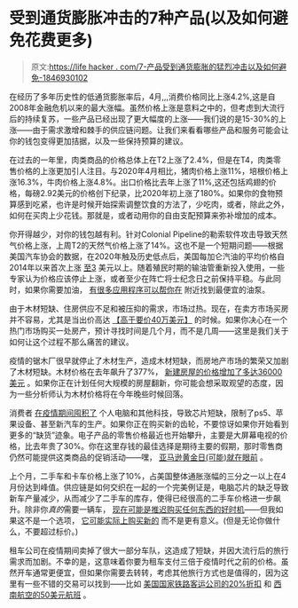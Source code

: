 # 受到通货膨胀冲击的7种产品(以及如何避免花费更多)

> 原文:[https://life hacker . com/7-产品受到通货膨胀的猛烈冲击以及如何避免-1846930102](https://lifehacker.com/7-products-being-slammed-by-inflation-and-how-to-avoid-1846930102)

在经历了多年历史性的低通货膨胀率后，4月,,,消费价格同比上涨4.2%,这是自2008年金融危机以来的最大涨幅。虽然价格上涨是意料之中的，但考虑到大流行后的持续复苏，一些产品已经出现了更大幅度的上涨——我们说的是15-30%的上涨——由于需求激增和棘手的供应链问题。让我们来看看哪些产品和服务可能会让你的钱包变得更加拮据，以及一些保持预算的建议。

在过去的一年里，肉类商品的价格总体上在T2上涨了2.4%，但是在T4，肉类零售价格的上涨更加引人注目。与2020年4月相比，猪肉价格上涨11%，培根价格上涨16.3%，牛肉价格上涨4.8%。出口价格比去年上涨了11%,这还包括鸡翅的价格，每磅2.92美元的价格创下纪录，比2020年初上涨了180%。如果你的食物预算感到吃紧，也许是时候开始探索调整饮食的方法了，少吃肉，或者，除此之外，如何在买肉上少花钱。那就是，或者动用你的自由支配预算来弥补增加的成本。

你开得越少，对你的钱包越有利。针对Colonial Pipeline的勒索软件攻击导致天然气价格上涨，上周T2的天然气价格上涨了14%。这也不是一个短期问题——根据美国汽车协会的数据，在2020年触及历史低点后，美国每加仑汽油的平均价格自2014年以来首次上涨 [至3](https://www.gasbuddy.com/charts) 美元以上。随着殖民时期的输油管重新投入使用，一些专家认为价格应该停止上涨，或者至少在阵亡将士纪念日之前保持平稳。与此同时，如果你需要加油， [有很多应用程序可以帮你在](https://lifehacker.com/use-these-apps-to-find-the-cheapest-available-gas-stati-1846897558) 附近找到最便宜的油泵。

由于木材短缺、住房供应不足和被压抑的需求，市场过热。现在，在卖方市场买房并不容易，尤其是当出价高达 [【高于要价40万美元】](https://www.cbsnews.com/news/housing-real-estate-market-home-buying-difficulty/) 的时候。如果你决心在一个热门市场购买一处房产，预计寻找时间是几个月，而不是几周——这里是我们关于如何让这个过程不那么痛苦的建议。

疫情的锯木厂很早就停止了木材生产，造成木材短缺，而房地产市场的繁荣又加剧了木材短缺。木材价格在去年飙升了377%， [新建房屋的价格增加了多达36000美元](https://www.nahb.org/news-and-economics/industry-news/press-releases/2021/04/skyrocketing-lumber-prices-add-nearly-36000-to-new-home-prices) 。如果你正在计划任何大规模的房屋翻新，你可能会想采取观望的态度，因为一些分析师认为木材价格将在今年晚些时候回落。

消费者 [在疫情期间囤积了](https://www.cnbc.com/2021/02/10/whats-causing-the-chip-shortage-affecting-ps5-cars-and-more.html) 个人电脑和其他科技，导致芯片短缺，限制了ps5、苹果设备、甚至新汽车的生产。如果你正在购买新的齿轮，不要惊讶如果你开始看到更多的“缺货”迹象。电子产品的零售价格最近也开始攀升，主要是大屏幕电视的价格，比去年贵了30%。你在这里存钱的最佳选择是期待主要的假期，那时零售商仍然可能提供这类商品的促销活动——嘿， [亚马逊黄金日(可能)就在眼前](https://gizmodo.com/when-is-amazon-prime-day-20201-heres-what-you-need-to-1846889871) 。

上个月，二手车和卡车价格上涨了10%，占美国整体通胀涨幅的三分之一以上在4月份达到峰值。供应链是如何交织在一起的一个完美例证是，电脑芯片的缺乏导致新车产量减少，从而减少了二手车的库存，使得已经很高的二手车价格进一步飙升。除非你*真的*需要一辆车， [现在可能是推迟购买任何东西的好时机](https://jalopnik.com/reminder-your-car-is-not-an-appreciable-asset-1846862006)——但我如果这不是一个选项， [它可能实际上购买新的](https://jalopnik.com/this-2021-study-reveals-the-cars-you-should-be-buying-n-1846589469) 而不是更有意义。(但是无论你做什么，不要超过标价。)

租车公司在疫情期间卖掉了很大一部分车队，这造成了短缺，并因大流行后的旅行需求而加剧。不幸的是，这意味着你要为租车支付三倍于疫情时代之前的价格。虽然开车通常更便宜，但如果你需要去转转，考虑其他旅行方式也是值得的，因为这里有一些不错的交易可以找到——比如 [美国国家铁路客运公司的20%折扣](https://www.amtrak.com/deals) 和 [西南航空的50美元航班](https://www.southwest.com/air/low-fare-calendar/index.html?departureDate=2021-05-01&returnDate=2021-05-04&slp=SALEAPRMAY2021&s_tnt=128037%3A0%3A0&adobe_mc_sdid=SDID%3D5C3F177DD207F4EB-32AA11581A15F6E6%7CMCORGID%3D65D316D751E563EC0A490D4C%40AdobeOrg%7CTS%3D1618593190&adobe_mc_ref=https%3A%2F%2Fwww.google.com%2F&src=SRCH_go_cmp-9967502315_adg-100990692695_ad-513854703276_kwd-95562909_dev-c_ext-_prd-) 。
